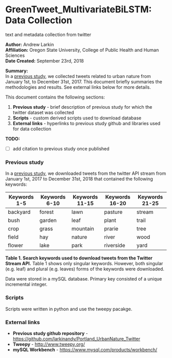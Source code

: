 # GreenTweet_MultivariateBiLSTM: Data Collection
text and metadata collection from twitter

**Author:** Andrew Larkin <br>
**Affiliation:** Oregon State University, College of Public Health and Human Sciences <br>
**Date Created:** September 23rd, 2018

**Summary:** <br>
In a [previous study](https://github.com/larkinandy/Portland_UrbanNature_Twitter), we collected tweets related to urban nature from January 1st, to December 31st, 2017.  This document briefly summaries the methodologies and results. See external links below for more details.

This document contains the following sections:
1) **Previous study** - brief description of previous study for which the twitter dataset was collected
2) **Scripts** - custom derived scripts used to download database
3) **External links** - hyperlinks to previous study github and libraries used for data collection

**TODO:**
- [ ] add citation to previous study once published

### Previous study ###
In a [previous study](https://github.com/larkinandy/Portland_UrbanNature_Twitter), we downloaded tweets from the twitter API stream from January 1st, 2017 to December 31st, 2018 that contained the following keywords:

Keywords 1-5 | Keywords 6-10 | Keywords 11-15 | Keywords 16-20 | Keywords 21-25
------------ | ------------- | ------------- | ------------- | -------------
backyard | forest | lawn | pasture | stream |
bush |  garden | leaf | plant | trail |
crop | grass | mountain | prarie | tree |
field | hay | nature | river | wood |
flower | lake | park | riverside | yard |


**Table 1.  Search keywords used to download tweets from the Twitter Stream API.** Table 1 shows only singular keywords.  However, both singular (e.g. leaf) and plural (e.g. leaves) forms of the keywords were downloaded.

Data were stored in a mySQL database. Primary key consisted of a unique incremental integer.  

### Scripts ###
Scripts were written in python and use the tweepy pacakge.

### External links ###
- **Previous study github repository** - https://github.com/larkinandy/Portland_UrbanNature_Twitter
- **Tweepy** - http://www.tweepy.org/
- **mySQL Workbench** - https://www.mysql.com/products/workbench/
